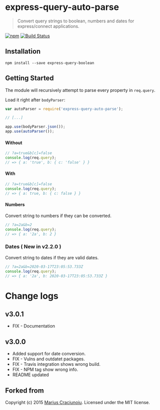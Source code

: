 express-query-auto-parse
==================

> Convert query strings to boolean, numbers and dates for express/connect applications.

[![npm](https://img.shields.io/npm/v/express-query-auto-parse.svg)](https://www.npmjs.com/package/express-query-auto-parse)
[![Build Status](https://travis-ci.com/RafaelAngelRamirez/express-query-boolean.svg?branch=master)](https://travis-ci.com/RafaelAngelRamirez/express-query-boolean)


## Installation

    npm install --save express-query-boolean


## Getting Started
The module will recursively attempt to parse every property in `req.query`.

Load it right after `bodyParser`:

```js
var autoParser = require('express-query-auto-parse');

// [...]

app.use(bodyParser.json());
app.use(autoParser());
```

#### Without
```js
// ?a=true&b[c]=false
console.log(req.query);
// => { a: 'true', b: { c: 'false' } }
```

#### With
```js
// ?a=true&b[c]=false
console.log(req.query);
// => { a: true, b: { c: false } }
```

#### Numbers
Convert string to numbers if they can be converted. 
```js
// ?a=2a&b=2
console.log(req.query);
// => { a: '2a', b: 2 }
```

### Dates ( New in v2.2.0 )
Convert string to dates if they are valid dates. 
```js
// ?a=2a&b=2020-03-17T23:05:53.733Z
console.log(req.query);
// => { a: '2a', b: 2020-03-17T23:05:53.733Z }
```




# Change logs

## v3.0.1
- FIX - Documentation

## v3.0.0
- Added support for date conversion.
- FIX - Vulns and outdatet packages. 
- FIX - Travis integration shows wrong build.
- FIX - NPM tag show wrong info.
- README updated






## Forked from
Copyright (c) 2015 [Marius Craciunoiu](https://github.com/mariusc23/express-query-boolean). Licensed under the MIT license.





